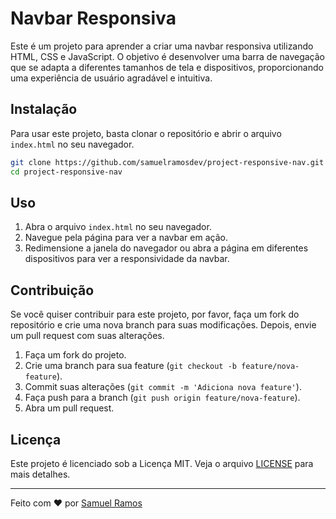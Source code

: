 # Navbar Responsiva

Este é um projeto para aprender a criar uma navbar responsiva utilizando HTML, CSS e JavaScript. O objetivo é desenvolver uma barra de navegação que se adapta a diferentes tamanhos de tela e dispositivos, proporcionando uma experiência de usuário agradável e intuitiva.

## Instalação

Para usar este projeto, basta clonar o repositório e abrir o arquivo `index.html` no seu navegador.

```bash
git clone https://github.com/samuelramosdev/project-responsive-nav.git
cd project-responsive-nav
```

## Uso

1. Abra o arquivo `index.html` no seu navegador.
2. Navegue pela página para ver a navbar em ação.
3. Redimensione a janela do navegador ou abra a página em diferentes dispositivos para ver a responsividade da navbar.

## Contribuição

Se você quiser contribuir para este projeto, por favor, faça um fork do repositório e crie uma nova branch para suas modificações. Depois, envie um pull request com suas alterações.

1. Faça um fork do projeto.
2. Crie uma branch para sua feature (`git checkout -b feature/nova-feature`).
3. Commit suas alterações (`git commit -m 'Adiciona nova feature'`).
4. Faça push para a branch (`git push origin feature/nova-feature`).
5. Abra um pull request.

## Licença

Este projeto é licenciado sob a Licença MIT. Veja o arquivo [LICENSE](LICENSE) para mais detalhes.

---

Feito com ❤️ por [Samuel Ramos](https://github.com/samuelramosdev)
